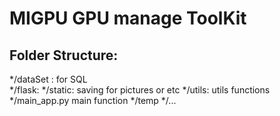# MIGPU GPU manage ToolKit

## Folder Structure:

*/dataSet : for SQL  
*/flask: 
*/static:   saving for pictures or etc
*/utils:    utils functions
*/main_app.py   main function
*/temp
*/...
